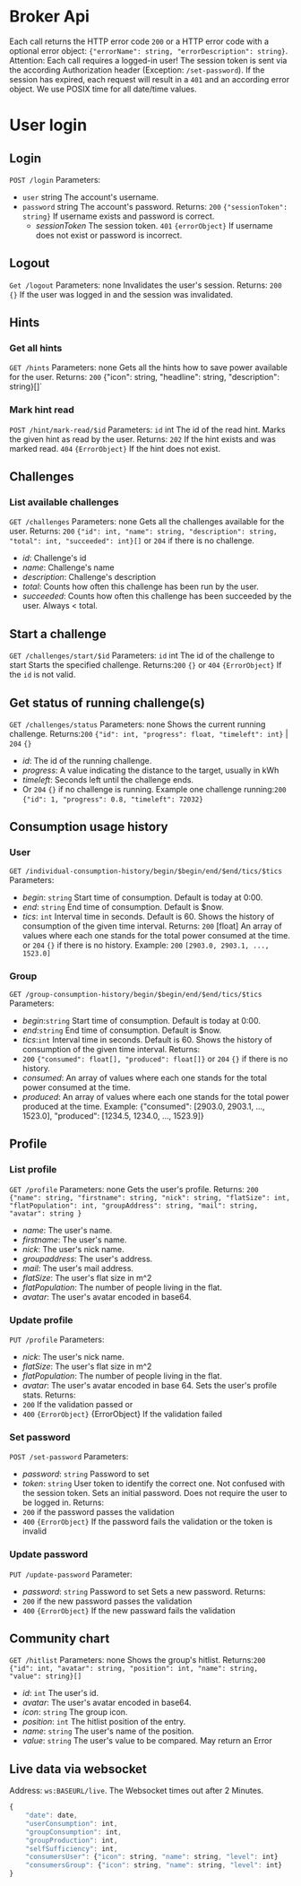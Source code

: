 # Broker Api
Each call returns the HTTP error code `200` or a HTTP error code with a optional error object: `{"errorName": string, "errorDescription": string}`.
Attention: Each call requires a logged-in user! The session token is sent via the according Authorization header (Exception: `/set-password`).
If the session has expired, each request will result in a `401` and an according error object.
We use POSIX time for all date/time values.

# User login
## Login
`POST /login`
Parameters:
- `user` string The account's username.
- `password` string The account's password.
Returns:
`200` `{"sessionToken": string}` If username exists and password is correct.
    -  *sessionToken* The session token.
`401` `{errorObject}` If username does not exist or password is incorrect.

## Logout
`Get /logout`
Parameters: none
Invalidates the user's session.
Returns: `200` `{}` If the user was logged in and the session was invalidated.

## Hints
### Get all hints
`GET /hints`
Parameters: none
Gets all the hints how to save power available for the user.
Returns: `200` {"icon": string, "headline": string, "description": string}[]`

### Mark hint read
`POST /hint/mark-read/$id`
Parameters: `id` int The id of the read hint.
Marks the given hint as read by the user.
Returns: `202` If the hint exists and was marked read.
        `404` `{ErrorObject}` If the hint does not exist.

## Challenges
### List available challenges
`GET /challenges`
Parameters: none
Gets all the challenges available for the user.
Returns: `200` `{"id": int, "name": string, "description": string, "total": int, "succeeded": int}[]` or `204` if there is no challenge.
- *id*: Challenge's id
- *name*: Challenge's name
- *description*: Challenge's description
- *total*: Counts how often this challenge has been run by the user.
- *succeeded*: Counts how often this challenge has been succeeded by the user. Always < total.

## Start a challenge
`GET /challenges/start/$id`
Parameters: `id` int The id of the challenge to start
Starts the specified challenge.
Returns:`200` `{}`
    or `404` `{ErrorObject}` If the `id` is not valid.

## Get status of running challenge(s)
`GET /challenges/status`
Parameters: none
Shows the current running challenge.
Returns:`200` `{"id": int, "progress": float, "timeleft": int}` | `204` `{}`
- *id*: The id of the running challenge.
- *progress*: A value indicating the distance to the target, usually in kWh
- *timeleft*: Seconds left until the challenge ends.
- Or `204` `{}` if no challenge is running.
Example one challenge running:`200` `{"id": 1, "progress": 0.8, "timeleft": 72032}`


## Consumption usage history
### User
`GET /individual-consumption-history/begin/$begin/end/$end/tics/$tics`
Parameters:
- *begin*: `string` Start time of consumption. Default is today at 0:00.
- *end*: `string` End time of consumption. Default is $now.
- *tics*: `int` Interval time in seconds. Default is 60.
Shows the history of consumption of the given time interval.
Returns: `200` [float] An array of values where each one stands for the total power consumed at the time.
         or `204` `{}` if there is no history.
Example: `200` `[2903.0, 2903.1, ..., 1523.0] `

### Group
`GET /group-consumption-history/begin/$begin/end/$end/tics/$tics`
Parameters:
- *begin*:`string` Start time of consumption. Default is today at 0:00.
- *end*:`string` End time of consumption. Default is $now.
- *tics*:`int` Interval time in seconds. Default is 60.
Shows the history of consumption of the given time interval.
Returns:
- `200` `{"consumed": float[], "produced": float[]}` or `204` `{}` if there is no history.
- *consumed*: An array of values where each one stands for the total power consumed at the time.
- *produced*: An array of values where each one stands for the total power produced at the time.
Example: {"consumed": [2903.0, 2903.1, ..., 1523.0], "produced": [1234.5, 1234.0, ..., 1523.9]}

## Profile
### List profile
`GET /profile`
Parameters: none
Gets the user's profile.
Returns: `200` `{"name": string, "firstname": string, "nick": string, "flatSize": int, "flatPopulation": int, "groupAddress": string, "mail": string, "avatar": string }`
- *name*: The user's name.
- *firstname*: The user's name.
- *nick*: The user's nick name.
- *groupaddress*: The user's address.
- *mail*: The user's mail address.
- *flatSize*: The user's flat size in m^2
- *flatPopulation*: The number of people living in the flat.
- *avatar*: The user's avatar encoded in base64.

### Update  profile
`PUT /profile`
Parameters:
- *nick*: The user's nick name.
- *flatSize*: The user's flat size in m^2
- *flatPopulation*: The number of people living in the flat.
- *avatar*: The user's avatar encoded in base 64.
Sets the user's profile stats.
Returns:
- `200` If the validation passed or
- `400` `{ErrorObject}` {ErrorObject} If the validation failed


### Set password
`POST /set-password`
Parameters:
- *password*: `string` Password to set
- *token*: `string` User token to identify the correct one. Not confused with the session token.
Sets an initial password. Does not require the user to be logged in.
Returns:
- `200` if the password passes the validation
- `400` `{ErrorObject}` If the  password fails the validation or the token is invalid

### Update password
`PUT /update-password`
Parameter:
- *password*: `string` Password to set
Sets a new password.
Returns:
- `200` if the new password passes the validation
- `400` `{ErrorObject}` If the new passward fails the validation

## Community chart
`GET /hitlist`
Parameters: none
Shows the group's hitlist.
Returns:`200` `{"id": int, "avatar": string, "position": int, "name": string, "value": string}[]`
- *id*: `int` The user's id.
- *avatar*: The user's avatar encoded in base64.
- *icon*: `string` The group icon.
- *position*: `int` The hitlist position of the entry.
- *name*: `string` The user's name of the position.
- *value*: `string` The user's value to be compared. May return an Error


## Live data via websocket
Address: `ws:BASEURL/live`.
The Websocket times out after 2 Minutes.
```javascript
{
    "date": date,
    "userConsumption": int,
    "groupConsumption": int,
    "groupProduction": int,
    "selfSufficiency": int,
    "consumersUser": {"icon": string, "name": string, "level": int}
    "consumersGroup": {"icon": string, "name": string, "level": int}
}
```
